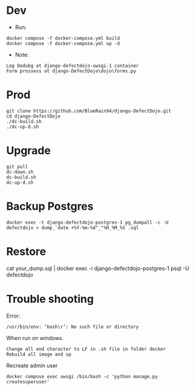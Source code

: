 # Dev
- Run:
```
docker compose -f docker-compose.yml build
docker compose -f docker-compose.yml up -d 
```

- Note:
```
Log Dedubg at django-defectdojo-uwsgi-1 container
Form prossess at django-DefectDojo\dojo\forms.py
```

# Prod
```
git clone https://github.com/BlueRain94/django-DefectDojo.git
cd django-DefectDojo
./dc-build.sh
./dc-up-d.sh
```

# Upgrade
```
git pull
dc-down.sh
dc-build.sh
dc-up-d.sh
```
# Backup Postgres
```
docker exec -t django-defectdojo-postgres-1 pg_dumpall -c -U defectdojo > dump_`date +%Y-%m-%d"_"%H_%M_%S`.sql
```

# Restore
cat your_dump.sql | docker exec -i django-defectdojo-postgres-1 psql -U defectdojo

# Trouble shooting
Error:
```
/usr/bin/env: ‘bash\r’: No such file or directory
```
When run on windows.

```
Change all end character to LF in .sh file in folder docker
Rebuild all image and up
```

Recreate admin user
```
docker compose exec uwsgi /bin/bash -c 'python manage.py createsuperuser'
```